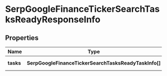 # SerpGoogleFinanceTickerSearchTasksReadyResponseInfo

## Properties

| Name | Type | Description | Notes |
|------------ | ------------- | ------------- | -------------|
**tasks** | **SerpGoogleFinanceTickerSearchTasksReadyTaskInfo[]** | array of tasks |[optional]|